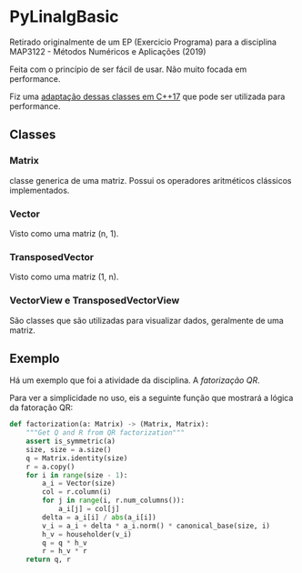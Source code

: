 # PyLinalgBasic
Retirado originalmente de um EP (Exercicio Programa) para a disciplina MAP3122 - Métodos Numéricos e Aplicações (2019)

Feita com o princípio de ser fácil de usar. Não muito focada em performance.

Fiz uma [adaptação dessas classes em C++17](https://github.com/jv-oliveira/linalg_basic) que pode ser utilizada para performance.

## Classes

### Matrix

classe generica de uma matriz. Possui os operadores aritméticos clássicos implementados.

### Vector
Visto como uma matriz (n, 1).

### TransposedVector
Visto como uma matriz (1, n).

### VectorView e TransposedVectorView

São classes que são utilizadas para visualizar dados, geralmente de uma matriz.

## Exemplo

Há um exemplo que foi a atividade da disciplina. A *fatorização QR*.

Para ver a simplicidade no uso, eis a seguinte função que mostrará a lógica da fatoração QR:

```python
def factorization(a: Matrix) -> (Matrix, Matrix):
    """Get Q and R from QR factorization"""
    assert is_symmetric(a)
    size, size = a.size()
    q = Matrix.identity(size)
    r = a.copy()
    for i in range(size - 1):
        a_i = Vector(size)
        col = r.column(i)
        for j in range(i, r.num_columns()):
            a_i[j] = col[j]
        delta = a_i[i] / abs(a_i[i])
        v_i = a_i + delta * a_i.norm() * canonical_base(size, i)
        h_v = householder(v_i)
        q = q * h_v
        r = h_v * r
    return q, r
```
